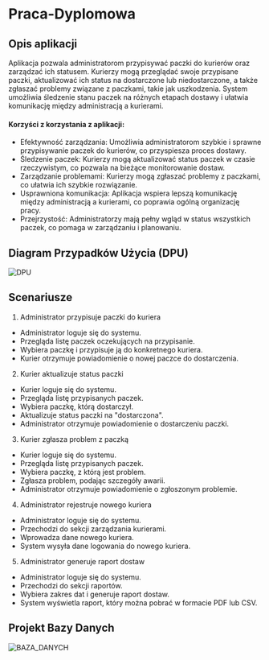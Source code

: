 # Praca-Dyplomowa

## Opis aplikacji
Aplikacja pozwala administratorom przypisywać paczki do kurierów oraz zarządzać ich statusem. Kurierzy mogą przeglądać swoje przypisane paczki, aktualizować ich status na dostarczone lub niedostarczone, a także zgłaszać problemy związane z paczkami, takie jak uszkodzenia. System umożliwia śledzenie stanu paczek na różnych etapach dostawy i ułatwia komunikację między administracją a kurierami.

#### Korzyści z korzystania z aplikacji:
- Efektywność zarządzania: Umożliwia administratorom szybkie i sprawne przypisywanie paczek do kurierów, co przyspiesza proces dostawy.
- Śledzenie paczek: Kurierzy mogą aktualizować status paczek w czasie rzeczywistym, co pozwala na bieżące monitorowanie dostaw.
- Zarządzanie problemami: Kurierzy mogą zgłaszać problemy z paczkami, co ułatwia ich szybkie rozwiązanie.
- Usprawniona komunikacja: Aplikacja wspiera lepszą komunikację między administracją a kurierami, co poprawia ogólną organizację pracy.
- Przejrzystość: Administratorzy mają pełny wgląd w status wszystkich paczek, co pomaga w zarządzaniu i planowaniu.

## Diagram Przypadków Użycia (DPU)
![DPU](https://github.com/Swi3zak0/Praca-Dyplomowa/assets/92025645/849be9ee-9a73-44fd-8e8f-21401fa3ff2d)

## Scenariusze
1. Administrator przypisuje paczki do kuriera
- Administrator loguje się do systemu.
- Przegląda listę paczek oczekujących na przypisanie.
- Wybiera paczkę i przypisuje ją do konkretnego kuriera.
- Kurier otrzymuje powiadomienie o nowej paczce do dostarczenia.
2. Kurier aktualizuje status paczki
- Kurier loguje się do systemu.
- Przegląda listę przypisanych paczek.
- Wybiera paczkę, którą dostarczył.
- Aktualizuje status paczki na "dostarczona".
- Administrator otrzymuje powiadomienie o dostarczeniu paczki.
3. Kurier zgłasza problem z paczką
- Kurier loguje się do systemu.
- Przegląda listę przypisanych paczek.
- Wybiera paczkę, z którą jest problem.
- Zgłasza problem, podając szczegóły awarii.
- Administrator otrzymuje powiadomienie o zgłoszonym problemie.
4. Administrator rejestruje nowego kuriera
- Administrator loguje się do systemu.
- Przechodzi do sekcji zarządzania kurierami.
- Wprowadza dane nowego kuriera.
- System wysyła dane logowania do nowego kuriera.
5. Administrator generuje raport dostaw
- Administrator loguje się do systemu.
- Przechodzi do sekcji raportów.
- Wybiera zakres dat i generuje raport dostaw.
- System wyświetla raport, który można pobrać w formacie PDF lub CSV.

## Projekt Bazy Danych
![BAZA_DANYCH](https://github.com/Swi3zak0/Praca-Dyplomowa/assets/92025645/1814426b-d1b2-4f72-aaa8-00a18c6eca8e)
